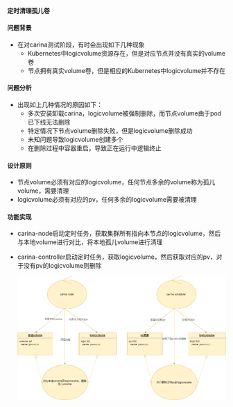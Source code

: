 #### 定时清理孤儿卷

#### 问题背景

- 在对carina测试阶段，有时会出现如下几种现象
  - Kubernetes中logicvolume资源存在，但是对应节点并没有真实的volume卷
  - 节点拥有真实volume卷，但是相应的Kubernetes中logicvolume并不存在

#### 问题分析

- 出现如上几种情况的原因如下：
  - 多次安装卸载carina，logicvolume被强制删除，而节点volume由于pod已下线无法删除
  - 特定情况下节点volume删除失败，但是logicvolume删除成功
  - 未知问题导致logicvolume创建多个
  - 在删除过程中容器重启，导致正在运行中逻辑终止

#### 设计原则

- 节点volume必须有对应的logicvolume，任何节点多余的volume称为孤儿volume，需要清理
- logicvolume必须有对应的pv，任何多余的logicvolume需要被清理

#### 功能实现

- carina-node启动定时任务，获取集群所有指向本节点的logicvolume，然后与本地volume进行对比，将本地孤儿volume进行清理
- carina-controller启动定时任务，获取logicvolume，然后获取对应的pv，对于没有pv的logicvolume则删除

  ![csi-troubleshoot](img/csi-troubleshoot.png)
